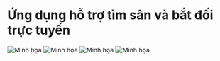 # Ứng dụng hỗ trợ tìm sân và bắt đối trực tuyến
![Minh họa](https://firebasestorage.googleapis.com/v0/b/mobilesporta-5bb33.appspot.com/o/readme%2FScreenshot_1592827566.png?alt=media&token=2cf5f9dc-4fd2-408a-badc-8b1056c9a71c)
![Minh họa](https://firebasestorage.googleapis.com/v0/b/mobilesporta-5bb33.appspot.com/o/readme%2FScreenshot_1592484888.png?alt=media&token=f468a430-491c-4a70-943d-4f925b55c8fa)
![Minh họa](https://firebasestorage.googleapis.com/v0/b/mobilesporta-5bb33.appspot.com/o/readme%2FScreenshot_1592484871.png?alt=media&token=45c107d9-0bb5-45c4-920e-2a39bc89b46f)
![Minh họa](https://firebasestorage.googleapis.com/v0/b/mobilesporta-5bb33.appspot.com/o/readme%2FScreenshot_1592484858.png?alt=media&token=2a2bb022-648e-4522-ab28-a1321bcd73b7)
